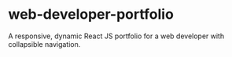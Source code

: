 # web-developer-portfolio
A responsive, dynamic React JS portfolio for a web developer with collapsible navigation.
